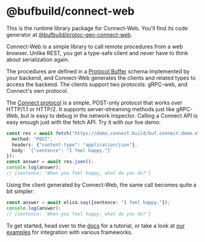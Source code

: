 # @bufbuild/connect-web

This is the runtime library package for Connect-Web. You'll find its code 
generator at [@bufbuild/protoc-gen-connect-web](https://www.npmjs.com/package/@bufbuild/protoc-gen-connect-web).

Connect-Web is a simple library to call remote procedures from a web browser. 
Unlike REST, you get a type-safe client and never have to think about
serialization again.

The procedures are defined in a [Protocol Buffer](https://developers.google.com/protocol-buffers)
schema implemented by your backend, and Connect-Web generates the clients and
related types to access the backend. The clients support two protocols:
gRPC-web, and Connect's own protocol.

The [Connect protocol](https://connect.build/docs/protocol/) is a simple,
POST-only protocol that works over HTTP/1.1 or HTTP/2. It supports
server-streaming methods just like gRPC-Web, but is easy to debug in the
network inspector. Calling a Connect API is easy enough just with the fetch
API. Try it with our live demo:

```ts
const res = await fetch("https://demo.connect.build/buf.connect.demo.eliza.v1.ElizaService/Say", {
  method: "POST",
  headers: {"content-type": "application/json"},
  body: `{"sentence": "I feel happy."}`
});
const answer = await res.json();
console.log(answer);
// {sentence: 'When you feel happy, what do you do?'}
```

Using the client generated by Connect-Web, the same call becomes quite a bit
simpler:

```ts
const answer = await eliza.say({sentence: "I feel happy."});
console.log(answer);
// {sentence: 'When you feel happy, what do you do?'}
```

To get started, head over to the [docs](https://connect.build/docs/web/getting-started) 
for a tutorial, or take a look at [our examples](https://github.com/bufbuild/connect-web-integration)
for integration with various frameworks. 
